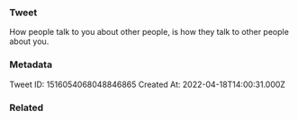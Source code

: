 ### Tweet
How people talk to you about other people, is how they talk to other people about you.

### Metadata
Tweet ID: 1516054068048846865
Created At: 2022-04-18T14:00:31.000Z

### Related

